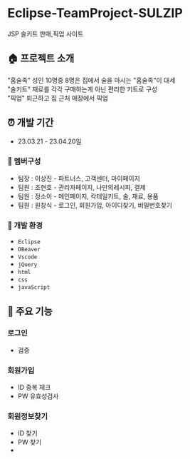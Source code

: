 # Eclipse-TeamProject-SULZIP
JSP 술키트 판매,픽업 사이트

## 🏠 프로젝트 소개
"홈술족" 성인 10명중 8명은 집에서 술을 마시는 "홈술족"이 대세<br>
"술키트" 재료를 각각 구매하는게 아닌 편리한 키트로 구성<br>
"픽업"   퇴근하고 집 근처 매장에서 픽업

## ⏰ 개발 기간
* 23.03.21 - 23.04.20일

### 👬 멤버구성
- 팀장 : 이상진 - 파트너스, 고객센터, 마이페이지
- 팀원 : 조현호 - 관리자페이지, 나만의레시피, 결제
- 팀원 : 정소이 - 메인페이지, 칵테일키트, 술, 재료, 용품
- 팀원 : 원창식 - 로그인, 회원가입, 아이디찾기, 비밀번호찾기


### 🔧 개발 환경
- `Eclipse`
- `DBeaver`
- `Vscode`
- `jQuery`
- `html`
- `css`
- `javaScript`


 ## 📌 주요 기능
 ### 로그인 
-  검증
  

### 회원가입
-  ID  중복 체크
-  PW  유효성검사
  

### 회원정보찾기
-  ID 찾기
-  PW 찾기
-















  
